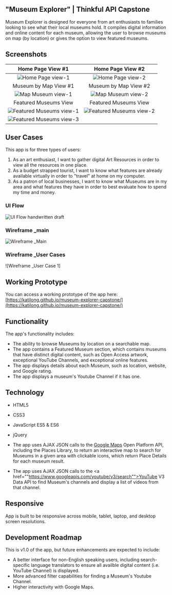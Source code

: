 ## "Museum Explorer" | Thinkful API Capstone
Museum Explorer is designed for everyone from art enthusiasts to families looking to see what their local museums hold. It compiles digital information and online content for each museum, allowing the user to browse museums on map (by location) or gives the option to view featured museums.

## Screenshots

Home Page View #1 | Home Page View #2
:-------------------------:|:-------------------------:
![Home Page view-1](https://github.com/KatiLong/museum-explorer-capstone/blob/master/readme-images/home-page-1.jpg)  |  ![Home Page view-2](https://github.com/KatiLong/museum-explorer-capstone/blob/master/readme-images/home-page-2.jpg)
Museum by Map View #1 | Museum by Map View #2
![Map Museum view-1](https://github.com/KatiLong/museum-explorer-capstone/blob/master/readme-images/map-museum-1.jpg) | ![Map Museum view-2](https://github.com/KatiLong/museum-explorer-capstone/blob/master/readme-images/map-museum-2.jpg)
Featured Museums View  | Featured Museums View
![Featured Museums view-1](https://github.com/KatiLong/museum-explorer-capstone/blob/master/readme-images/featured-museum-1.jpg) | ![Featured Museums view-2](https://github.com/KatiLong/museum-explorer-capstone/blob/master/readme-images/featured-museum-2.jpg)
![Featured Museums view-3](https://github.com/KatiLong/museum-explorer-capstone/blob/master/readme-images/featured-museum-3.jpg) |

## User Cases
This app is for three types of users:
1. As an art enthusiast, I want to gather digital Art Resources in order to view all the resources in one place.
2. As a budget strapped tourist, I want to know what features are already available virtually in order to "travel" at home on my computer.
3. As a patron of local businesses, I want to know what Museums are in my area and what features they have in order to best evaluate how to spend my time and money.

### UI Flow
![UI Flow handwritten draft](https://github.com/KatiLong/museum-explorer-capstone/blob/master/readme-images/FullSizeRender%2011.jpg)
### Wireframe _main
![Wireframe _Main](https://github.com/KatiLong/museum-explorer-capstone/blob/master/readme-images/Wireframev1.jpg)
### Wireframe _User Cases
![Wireframe _User Case 1]

## Working Prototype
You can access a working prototype of the app here: [https://katilong.github.io/museum-explorer-capstone/](https://katilong.github.io/museum-explorer-capstone/)

## Functionality
The app's functionality includes:
* The ability to browse Museums by location on a searchable map.
* The app contains a Featured Museum section, which contains museums that have distinct digital content, such as Open Access artwork, exceptional YouTube Channels, and exceptional online features.
* The app displays details about each Museum, such as location, website, and Google rating.
* The app displays a museum's Youtube Channel if it has one.

## Technology
* HTML5
* CSS3
* JavaScript ES5 & ES6
* jQuery

* The app uses AJAX JSON calls to the <a href="https://maps.googleapis.com/maps/api">Google Maps</a> Open Platform API, including the Places Library, to return an interactive map to search for Museums in a given area with clickable icons, which return Place Details for each museum result.
* The app uses AJAX JSON calls to the <a href=""https://www.googleapis.com/youtube/v3/search"">YouTube</a> V3 Data API to find Museum's channels and display a list of videos from that channel.

## Responsive
App is built to be responsive across mobile, tablet, laptop, and desktop screen resolutions.

## Development Roadmap
This is v1.0 of the app, but future enhancements are expected to include:
* A better interface for non-English speaking users, including search-specific language translators to ensure all availble digital content (i.e. YouTube Channel) is displayed.
* More advanced filter capabilities for finding a Museum's Youtube Channel.
* Higher interactivity with Google Maps.
